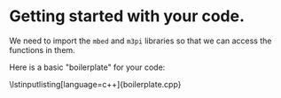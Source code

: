 # Getting started with your code.

We need to import the `mbed` and `m3pi` libraries so that we can access the functions in them.

Here is a basic "boilerplate" for your code:

\lstinputlisting[language=c++]{boilerplate.cpp}
